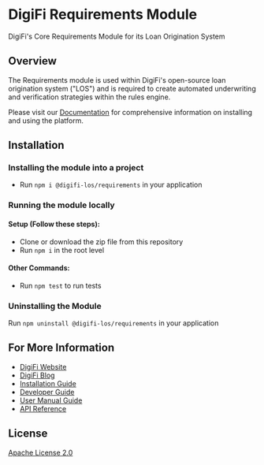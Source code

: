  # DigiFi Requirements Module
  DigiFi's Core Requirements Module for its Loan Origination System
  
  ## Overview
  The Requirements module is used within DigiFi's open-source loan origination system ("LOS") and is required to create automated underwriting and verification strategies within the rules engine. 
  
  Please visit our [Documentation](https://docs.digifi.io/) for comprehensive information on installing and using the platform.

  ## Installation

  ### Installing the module into a project

  * Run `npm i @digifi-los/requirements` in your application

  ### Running the module locally
  
  #### Setup (Follow these steps):
  * Clone or download the zip file from this repository
  * Run `npm i` in the root level

  #### Other Commands:
  * Run `npm test` to run tests
  
  ### Uninstalling the Module

  Run `npm uninstall @digifi-los/requirements` in your application
  
  ## For More Information

*   [DigiFi Website](https://www.digifi.io)
*   [DigiFi Blog](https://digifi.io/blog/)
*   [Installation Guide](https://docs.digifi.io/v3.0/docs/system-requirements)
*   [Developer Guide](https://docs.digifi.io/v3.0/docs/decision-engine)
*   [User Manual Guide](https://docs.digifi.io/v3.0/docs/overview-of-my-account)
*   [API Reference](https://docs.digifi.io/v3.0/reference)

## License

[Apache License 2.0](LICENSE)
